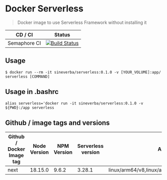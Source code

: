 Docker Serverless
=================

> Docker image to use Serverless Framework without installing it

| CD / CI   | Status |
| --------- | ------ |
| Semaphore CI | [![Build Status](https://sineverba.semaphoreci.com/badges/docker-serverless/branches/master.svg?style=shields&key=bd338b60-d353-4360-9911-4b81d6574423)](https://sineverba.semaphoreci.com/projects/docker-serverless) |


## Usage

`$ docker run --rm -it sineverba/serverless:0.1.0 -v [YOUR_VOLUME]:app/ serverless [COMMAND]`


## Usage in .bashrc

`alias serverless='docker run -it sineverba/serverless:0.1.0 -v ${PWD}:/app serverless`


## Github / image tags and versions

| Github / Docker Image tag | Node Version | NPM Version | Serverless version | Architecture |
| ------------------------- | ------------ | ----------- | ------------------ | ------------ |
| next | 18.15.0 | 9.6.2 | 3.28.1 | linux/arm64/v8,linux/amd64,linux/arm/v6,linux/arm/v7 |
